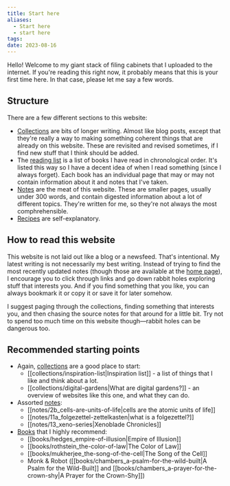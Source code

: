 ```yaml
---
title: Start here
aliases:
  - Start here
  - start here
tags: 
date: 2023-08-16
---
```


Hello! Welcome to my giant stack of filing cabinets that I uploaded to the internet. If you're reading this right now, it probably means that this is your first time here. In that case, please let me say a few words.

## Structure
There are a few different sections to this website:
- [Collections](/collections) are bits of longer writing. Almost like blog posts, except that they're really a way to making something coherent things that are already on this website. These are revisited and revised sometimes, if I find new stuff that I think should be added.
- The [reading list](/books) is a list of books I have read in chronological order. It's listed this way so I have a decent idea of when I read something (since I always forget). Each book has an individual page that may or may not contain information about it and notes that I've taken.
- [Notes](/notes) are the meat of this website. These are smaller pages, usually under 300 words, and contain digested information about a lot of different topics. They're written for me, so they're not always the most comphrehensible.
- [Recipes](/recipes) are self-explanatory.

## How to read this website
This website is not laid out like a blog or a newsfeed. That's intentional. My latest writing is not necessarily my best writing. Instead of trying to find the most recently updated notes (though those are available at the [home page](/)), I encourage you to click through links and go down rabbit holes exploring stuff that interests you. And if you find something that you like, you can always bookmark it or copy it or save it for later somehow.

I suggest paging through the collections, finding something that interests you, and then chasing the source notes for that around for a little bit. Try not to spend too much time on this website though—rabbit holes can be dangerous too.

## Recommended starting points
- Again, [collections](/collections) are a good place to start:
	- [[collections/inspiration-list|Inspiration list]] - a list of things that I like and think about a lot.
	- [[collections/digital-gardens|What are digital gardens?]] - an overview of websites like this one, and what they can do.
- Assorted [notes](/notes):
	- [[notes/2b_cells-are-units-of-life|cells are the atomic units of life]]
	- [[notes/11a_folgezettel-zettelkasten|what is a folgezettel?]]
	- [[notes/13_xeno-series|Xenoblade Chronicles]]
- [Books](/books) that I highly recommend:
	- [[books/hedges_empire-of-illusion|Empire of Illusion]]
	- [[books/rothstein_the-color-of-law|The Color of Law]]
	- [[books/mukherjee_the-song-of-the-cell|The Song of the Cell]]
	- Monk & Robot ([[books/chambers_a-psalm-for-the-wild-built|A Psalm for the Wild-Built]] and [[books/chambers_a-prayer-for-the-crown-shy|A Prayer for the Crown-Shy]])
